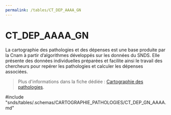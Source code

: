 ```yaml
---
permalink: /tables/CT_DEP_AAAA_GN
---
```

# CT\_DEP\_AAAA\_GN
<!-- SPDX-License-Identifier: MPL-2.0 -->

La cartographie des pathologies et des dépenses est une base produite par la Cnam à partir d’algorithmes développés sur les données du SNDS. Elle présente des données individuelles préparées et facilite ainsi le travail des chercheurs pour repérer les pathologies et calculer les dépenses associées.  
> Plus d'informations dans la fiche dédiée : [Cartographie des pathologies](../../../fiches/cartographie_pathologies.md).

<!-- ATTENTION : Ne pas supprimer ou modifier la ligne ci-dessous -->
#include "snds/tables/.schemas/CARTOGRAPHIE_PATHOLOGIES/CT_DEP_GN_AAAA.md"
<!-- ATTENTION : Ne pas supprimer ou modifier la ligne ci-dessus -->
